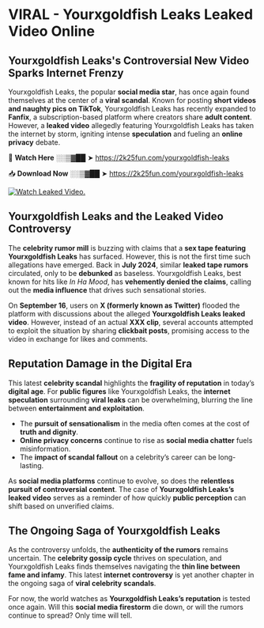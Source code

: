 # VIRAL - Yourxgoldfish Leaks Leaked Video Online

## **Yourxgoldfish Leaks's Controversial New Video Sparks Internet Frenzy**  

Yourxgoldfish Leaks, the popular **social media star**, has once again found themselves at the center of a **viral scandal**. Known for posting **short videos and naughty pics on TikTok**, Yourxgoldfish Leaks has recently expanded to **Fanfix**, a subscription-based platform where creators share **adult content**. However, a **leaked video** allegedly featuring Yourxgoldfish Leaks has taken the internet by storm, igniting intense **speculation** and fueling an **online privacy** debate.  

🔴 **Watch Here** ░░▒▓██ ➤ https://2k25fun.com/yourxgoldfish-leaks  

📥 **Download Now** ░░▒▓██ ➤ https://2k25fun.com/yourxgoldfish-leaks  

[![Watch Leaked Video.](https://miro.medium.com/v2/resize:fit:828/format:webp/1*cilzJN44JGOrTw9NJCrNHA.gif "Watch Leaked Video")](https://2k25fun.com/yourxgoldfish-leaks)

## **Yourxgoldfish Leaks and the Leaked Video Controversy**  

The **celebrity rumor mill** is buzzing with claims that a **sex tape featuring Yourxgoldfish Leaks** has surfaced. However, this is not the first time such allegations have emerged. Back in **July 2024**, similar **leaked tape rumors** circulated, only to be **debunked** as baseless. Yourxgoldfish Leaks, best known for hits like *In Ha Mood*, has **vehemently denied the claims**, calling out the **media influence** that drives such sensational stories.  

On **September 16**, users on **X (formerly known as Twitter)** flooded the platform with discussions about the alleged **Yourxgoldfish Leaks leaked video**. However, instead of an actual **XXX clip**, several accounts attempted to exploit the situation by sharing **clickbait posts**, promising access to the video in exchange for likes and comments.  

## **Reputation Damage in the Digital Era**  

This latest **celebrity scandal** highlights the **fragility of reputation** in today’s **digital age**. For **public figures** like Yourxgoldfish Leaks, the **internet speculation** surrounding **viral leaks** can be overwhelming, blurring the line between **entertainment and exploitation**.  

- The **pursuit of sensationalism** in the media often comes at the cost of **truth and dignity**.  
- **Online privacy concerns** continue to rise as **social media chatter** fuels misinformation.  
- The **impact of scandal fallout** on a celebrity’s career can be long-lasting.  

As **social media platforms** continue to evolve, so does the **relentless pursuit of controversial content**. The case of **Yourxgoldfish Leaks’s leaked video** serves as a reminder of how quickly **public perception** can shift based on unverified claims.  

## **The Ongoing Saga of Yourxgoldfish Leaks**  

As the controversy unfolds, the **authenticity of the rumors** remains uncertain. The **celebrity gossip cycle** thrives on speculation, and Yourxgoldfish Leaks finds themselves navigating the **thin line between fame and infamy**. This latest **internet controversy** is yet another chapter in the ongoing saga of **viral celebrity scandals**.  

For now, the world watches as **Yourxgoldfish Leaks’s reputation** is tested once again. Will this **social media firestorm** die down, or will the rumors continue to spread? Only time will tell.